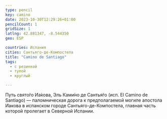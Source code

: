 ```yaml
---
type: pencil
key: camino
date: 2023-10-30T12:29:26+01:00
pencilCount: 1
gridSize: 1
latlng: 42.881347, -8.544350
geo: ESP

countries: Испания
cities: Сантьяго-де-Компостела
title: "Camino de Santiago"
tags:
  - с резинкой
  - тупой
  - круглый

---
```


Путь свято́го Иа́кова, Эль Ками́но де Сантья́го (исп. El Camino de Santiago) — паломническая дорога к предполагаемой могиле апостола Иакова в испанском городе Сантьяго-де-Компостела, главная часть которой пролегает в Северной Испании.